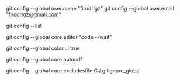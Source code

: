 
git config --global user.name "firodrigz"
git config --global user.email "firodrigz@gmail.com"

git config --list

git config --global core.editor "code --wait"

git config --global color.ui true

git config --global core.autocrlf 

git config --global core.excludesfile G:/.gitignore_global